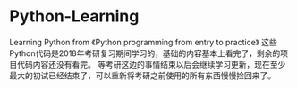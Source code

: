 # Python-Learning
Learning Python from 《Python programming from entry to practice》
这些Python代码是2018年考研复习期间学习的，基础的内容基本上看完了，剩余的项目代码内容还没有看完。
等考研这边的事情结束以后会继续学习更新，现在至少最大的初试已经结束了，可以重新将考研之前使用的所有东西慢慢捡回来了。
